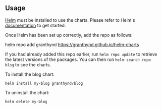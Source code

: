 ## Usage

[Helm](https://helm.sh) must be installed to use the charts. Please refer to
Helm's [documentation](https://helm.sh/docs) to get started.

Once Helm has been set up correctly, add the repo as follows:

helm repo add granthynd https://granthynd.github.io/helm-charts

If you had already added this repo earlier, run `helm repo update` to retrieve
the latest versions of the packages. You can then run `helm search repo blog` to see the charts.

To install the blog chart:

    helm install my-blog granthynd/blog

To uninstall the chart:

    helm delete my-blog
